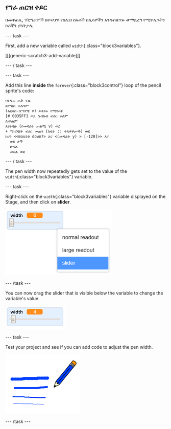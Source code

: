 ## የግራ ጠርዝ ቀይር

በመቀጠሌ, ፕሮግራሞች በተሇያዩ የስሌዝ ስፋቶች ስሊሳዎችን እንዱስለጥፉ ሇማዴረግ የሚፇሌጉትን ኮዶችን ያካትታለ.

\--- task \---

First, add a new variable called `width`{:class="block3variables"}.

[[[generic-scratch3-add-variable]]]

\--- / task \---

\--- task \---

Add this line **inside** the `forever`{:class="block3control"} loop of the pencil sprite's code:

```blocks3
ባንዲራ ጠቅ ጊዜ
ደምስስ ሁሉንም
(እርሳስ-ሰማያዊ v) ይቀይሩ የሚኖሩት
[# 0035FF] ወደ ስብስብ ብዕር ቀለም
ለዘላለም
እየተጓዙ (የመዳፊት ጠቋሚ v) ወደ
+ ማዘጋጀት ብዕር መጠን (ስፋት :: ተለዋዋጮች) ወደ
ከሆነ <<mouse down?> እና <(መዳፊት y) > [-120]>> እና 
  ወደ ታች
  ይጣሉ
  መሀል ወደ

```

\--- / task \---

The pen width now repeatedly gets set to the value of the `width`{:class="block3variables"} variable.

\--- task \---

Right-click on the `width`{:class="block3variables"} variable displayed on the Stage, and then click on **slider**.

![screenshot](images/paint-slider.png)

\--- /task \---

You can now drag the slider that is visible below the variable to change the variable's value.

![screenshot](images/paint-slider-change.png)

\--- task \---

Test your project and see if you can add code to adjust the pen width.

![screenshot](images/paint-width-test.png)

\--- /task \---